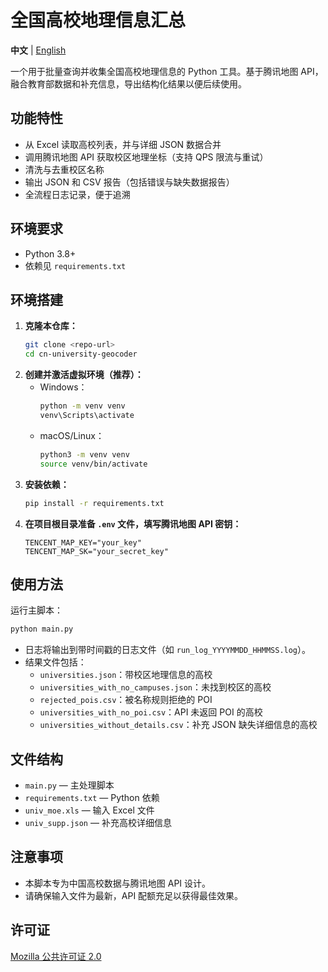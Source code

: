 # 全国高校地理信息汇总

**中文** | [English](README_en.md)

一个用于批量查询并收集全国高校地理信息的 Python 工具。基于腾讯地图 API，融合教育部数据和补充信息，导出结构化结果以便后续使用。

## 功能特性

- 从 Excel 读取高校列表，并与详细 JSON 数据合并
- 调用腾讯地图 API 获取校区地理坐标（支持 QPS 限流与重试）
- 清洗与去重校区名称
- 输出 JSON 和 CSV 报告（包括错误与缺失数据报告）
- 全流程日志记录，便于追溯

## 环境要求

- Python 3.8+
- 依赖见 `requirements.txt`

## 环境搭建

1. **克隆本仓库：**
   ```bash
   git clone <repo-url>
   cd cn-university-geocoder
   ```
2. **创建并激活虚拟环境（推荐）：**
   - Windows：
     ```bash
     python -m venv venv
     venv\Scripts\activate
     ```
   - macOS/Linux：
     ```bash
     python3 -m venv venv
     source venv/bin/activate
     ```
3. **安装依赖：**
   ```bash
   pip install -r requirements.txt
   ```
4. **在项目根目录准备 `.env` 文件，填写腾讯地图 API 密钥：**
   ```env
   TENCENT_MAP_KEY="your_key"
   TENCENT_MAP_SK="your_secret_key"
   ```

## 使用方法

运行主脚本：

```bash
python main.py
```

- 日志将输出到带时间戳的日志文件（如 `run_log_YYYYMMDD_HHMMSS.log`）。
- 结果文件包括：
  - `universities.json`：带校区地理信息的高校
  - `universities_with_no_campuses.json`：未找到校区的高校
  - `rejected_pois.csv`：被名称规则拒绝的 POI
  - `universities_with_no_poi.csv`：API 未返回 POI 的高校
  - `universities_without_details.csv`：补充 JSON 缺失详细信息的高校

## 文件结构

- `main.py` — 主处理脚本
- `requirements.txt` — Python 依赖
- `univ_moe.xls` — 输入 Excel 文件
- `univ_supp.json` — 补充高校详细信息

## 注意事项

- 本脚本专为中国高校数据与腾讯地图 API 设计。
- 请确保输入文件为最新，API 配额充足以获得最佳效果。

## 许可证

[Mozilla 公共许可证 2.0](LICENSE)
